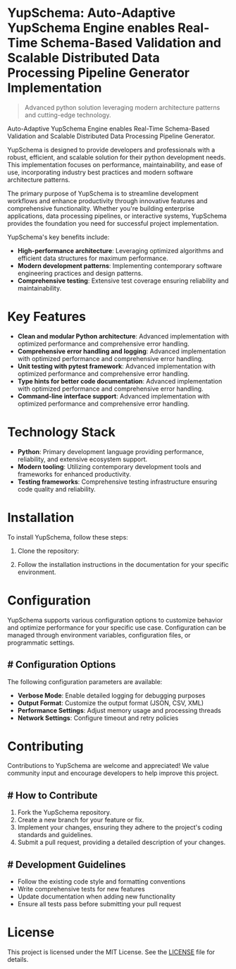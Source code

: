 <!-- fallback_YupSchema_20251003205937_20527 -->

# YupSchema: Auto-Adaptive YupSchema Engine enables Real-Time Schema-Based Validation and Scalable Distributed Data Processing Pipeline Generator Implementation
> Advanced python solution leveraging modern architecture patterns and cutting-edge technology.

Auto-Adaptive YupSchema Engine enables Real-Time Schema-Based Validation and Scalable Distributed Data Processing Pipeline Generator.

YupSchema is designed to provide developers and professionals with a robust, efficient, and scalable solution for their python development needs. This implementation focuses on performance, maintainability, and ease of use, incorporating industry best practices and modern software architecture patterns.

The primary purpose of YupSchema is to streamline development workflows and enhance productivity through innovative features and comprehensive functionality. Whether you're building enterprise applications, data processing pipelines, or interactive systems, YupSchema provides the foundation you need for successful project implementation.

YupSchema's key benefits include:

* **High-performance architecture**: Leveraging optimized algorithms and efficient data structures for maximum performance.
* **Modern development patterns**: Implementing contemporary software engineering practices and design patterns.
* **Comprehensive testing**: Extensive test coverage ensuring reliability and maintainability.

# Key Features

* **Clean and modular Python architecture**: Advanced implementation with optimized performance and comprehensive error handling.
* **Comprehensive error handling and logging**: Advanced implementation with optimized performance and comprehensive error handling.
* **Unit testing with pytest framework**: Advanced implementation with optimized performance and comprehensive error handling.
* **Type hints for better code documentation**: Advanced implementation with optimized performance and comprehensive error handling.
* **Command-line interface support**: Advanced implementation with optimized performance and comprehensive error handling.

# Technology Stack

* **Python**: Primary development language providing performance, reliability, and extensive ecosystem support.
* **Modern tooling**: Utilizing contemporary development tools and frameworks for enhanced productivity.
* **Testing frameworks**: Comprehensive testing infrastructure ensuring code quality and reliability.

# Installation

To install YupSchema, follow these steps:

1. Clone the repository:


2. Follow the installation instructions in the documentation for your specific environment.

# Configuration

YupSchema supports various configuration options to customize behavior and optimize performance for your specific use case. Configuration can be managed through environment variables, configuration files, or programmatic settings.

## # Configuration Options

The following configuration parameters are available:

* **Verbose Mode**: Enable detailed logging for debugging purposes
* **Output Format**: Customize the output format (JSON, CSV, XML)
* **Performance Settings**: Adjust memory usage and processing threads
* **Network Settings**: Configure timeout and retry policies

# Contributing

Contributions to YupSchema are welcome and appreciated! We value community input and encourage developers to help improve this project.

## # How to Contribute

1. Fork the YupSchema repository.
2. Create a new branch for your feature or fix.
3. Implement your changes, ensuring they adhere to the project's coding standards and guidelines.
4. Submit a pull request, providing a detailed description of your changes.

## # Development Guidelines

* Follow the existing code style and formatting conventions
* Write comprehensive tests for new features
* Update documentation when adding new functionality
* Ensure all tests pass before submitting your pull request

# License

This project is licensed under the MIT License. See the [LICENSE](https://github.com/Nurulika/YupSchema/blob/main/LICENSE) file for details.

